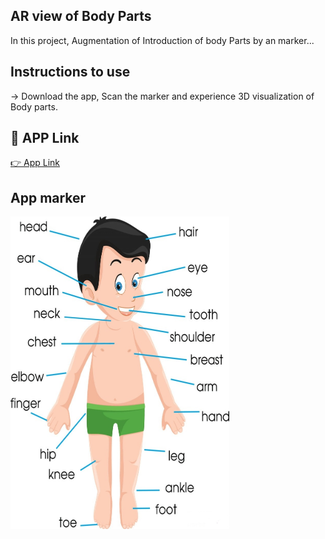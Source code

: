 
## AR view of Body Parts

In this project, Augmentation of Introduction of body Parts by an marker...

## Instructions to use
-> Download the app, Scan the marker and experience 3D visualization of Body parts. 

## 🔗 APP Link
[👉  App Link](https://drive.google.com/file/d/1hW45RbGxn7nV9V1lHFEtvgWDR4ykeYSZ/view?usp=share_link)

## App marker
<img src = "bodyparts.jpg" width = "350" height = "500">

